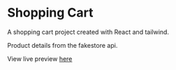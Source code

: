 # Shopping Cart

A shopping cart project created with React and tailwind.

Product details from the fakestore api.

View live preview [here](https://thantko20.github.io/shopping-cart/)
